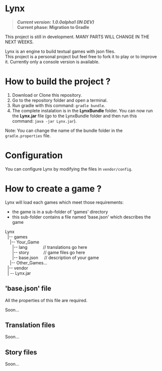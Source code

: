 # Lynx 

> **_Current version: 1.0.0alpha1 (IN DEV)_**  
> **Current phase: Migration to Gradle**

This project is still in development. MANY PARTS WILL CHANGE IN THE NEXT WEEKS.  
 
Lynx is an engine to build textual games with json files.  
This project is a personal project but feel free to fork it to play or to improve it. 
Currently only a console version is available. 

# How to build the project ?

1. Download or Clone this repository. 
2. Go to the repository folder and open a terminal. 
3. Run gradle with this command: `gradle bundle`. 
4. The complete instalation is in the **LynxBundle** folder. You can now run the **Lynx.jar** file (go to the LynxBundle folder and then run this command: `java -jar Lynx.jar`).  

Note: You can change the name of the bundle folder in the `gradle.properties` file.

# Configuration

You can configure Lynx by modifying the files in `vendor/config`. 

# How to create a game ? 

Lynx will load each games which meet those requirements: 
- the game is in a sub-folder of 'games' directory 
- this sub-folder contains a file named 'base.json' which describes the game  

Lynx  
&nbsp;&nbsp;|-- games  
&nbsp;&nbsp;&nbsp;&nbsp;|-- Your_Game  
&nbsp;&nbsp;&nbsp;&nbsp;&nbsp;&nbsp;|-- lang &nbsp;&nbsp;&nbsp;&nbsp;&nbsp;&nbsp;&nbsp;&nbsp;&nbsp;&nbsp;&nbsp;&nbsp;// translations go here   
&nbsp;&nbsp;&nbsp;&nbsp;&nbsp;&nbsp;|-- story &nbsp;&nbsp;&nbsp;&nbsp;&nbsp;&nbsp;&nbsp;&nbsp;&nbsp;&nbsp;&nbsp;// game files go here   
&nbsp;&nbsp;&nbsp;&nbsp;&nbsp;&nbsp;|-- base.json &nbsp;&nbsp;&nbsp;&nbsp;// description of your game  
&nbsp;&nbsp;&nbsp;&nbsp;|-- Other_Games...   
&nbsp;&nbsp;|-- vendor   
&nbsp;&nbsp;| -- Lynx.jar    

## 'base.json' file

All the properties of this file are required.

Soon... 

## Translation files

Soon... 

## Story files

Soon...
